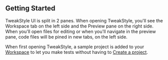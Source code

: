 ## Getting Started

TweakStyle UI is split in 2 panes.
When opening TweakStyle, you'll see the Workspace tab on the left side and the Preview pane on the right side.
When you'll open files for editing or when you'll navigate in the preview pane, code files will be pined in new tabs, on the left side.

When first opening TweakStyle, a sample project is added to your [Workspace](#workspace) to let you make tests without having to [Create a project](#create-a-project).
